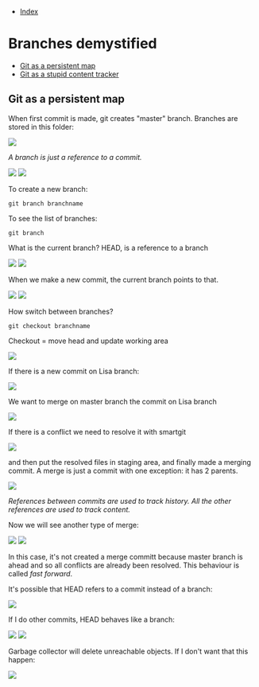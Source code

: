 - [Index](https://github.com/KiraDiShira/Git#table-of-content)   

# Branches demystified

- [Git as a persistent map](#git-as-a-persistent-map)   
- [Git as a stupid content tracker](#git-as-a-stupid-content-tracker)

## Git as a persistent map

When first commit is made, git creates "master" branch.
Branches are stored in this folder:

<img src="https://github.com/KiraDiShira/Git/blob/master/Branches%20demystified/Images/branchesfolder.PNG" />

*A branch is just a reference to a commit.*

<img src="https://github.com/KiraDiShira/Git/blob/master/Branches%20demystified/Images/Branch%20ob.png" />

<img src="https://github.com/KiraDiShira/Git/blob/master/Branches%20demystified/Images/pointer.png" />

To create a new branch:
```
git branch branchname
```
To see the list of branches:
```
git branch
```
What is the current branch? HEAD, is a reference to a branch

<img src="https://github.com/KiraDiShira/Git/blob/master/Branches%20demystified/Images/headd.png" />

<img src="https://github.com/KiraDiShira/Git/blob/master/Branches%20demystified/Images/head.png" />

When we make a new commit, the current branch points to that.

<img src="https://github.com/KiraDiShira/Git/blob/master/Branches%20demystified/Images/newcommit.png" />
<img src="https://github.com/KiraDiShira/Git/blob/master/Branches%20demystified/Images/newcommit2.png" />

How switch between branches?

```
git checkout branchname
```
Checkout = move head and update working area

<img src="https://github.com/KiraDiShira/Git/blob/master/Branches%20demystified/Images/checkout.png" />

If there is a new commit on Lisa branch:

<img src="https://github.com/KiraDiShira/Git/blob/master/Branches%20demystified/Images/merge1.png" />

We want to merge on master branch the commit on Lisa branch

<img src="https://github.com/KiraDiShira/Git/blob/master/Branches%20demystified/Images/merge2.png" />

If there is a conflict we need to resolve it with smartgit

<img src="https://github.com/KiraDiShira/Git/blob/master/Branches%20demystified/Images/merge3.png" />

and then put the resolved files in staging area, and finally made a merging commit. A merge is just a commit with one exception: it has 2 parents.

<img src="https://github.com/KiraDiShira/Git/blob/master/Branches%20demystified/Images/merge4.png" />

*References between commits are used to track history. All the other references are used to track content.*

Now we will see another type of merge:

<img src="https://github.com/KiraDiShira/Git/blob/master/Branches%20demystified/Images/merge5.png" />
<img src="https://github.com/KiraDiShira/Git/blob/master/Branches%20demystified/Images/merge6.png" />

In this case, it's not created a merge committ because master branch is ahead and so all conflicts are already been resolved. This behaviour is called *fast forward*.

It's possible that HEAD refers to a commit instead of a branch:

<img src="https://github.com/KiraDiShira/Git/blob/master/Branches%20demystified/Images/dethead1.png" />

If I do other commits, HEAD behaves like a branch:

<img src="https://github.com/KiraDiShira/Git/blob/master/Branches%20demystified/Images/dethead2.png" />
<img src="https://github.com/KiraDiShira/Git/blob/master/Branches%20demystified/Images/dethead3.png" />

Garbage collector will delete unreachable objects.
If I don't want that this happen:

<img src="https://github.com/KiraDiShira/Git/blob/master/Branches%20demystified/Images/gc.png" />




